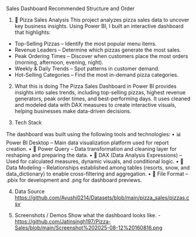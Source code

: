 Sales Dashboard
Recommended Structure and Order
1. 🍕 Pizza Sales Analysis
This project analyzes pizza sales data to uncover key business insights. Using Power BI, I built an interactive dashboard that highlights:

* Top-Selling Pizzas – Identify the most popular menu items.
* Revenue Leaders – Determine which pizzas generate the most sales.
* Peak Ordering Times – Discover when customers place the most orders (morning, afternoon, evening, night).
* Weekly & Daily Trends – Spot patterns in customer demand.
* Hot-Selling Categories – Find the most in-demand pizza categories.
  
2. What this is doing
The Pizza Sales Dashboard in Power BI provides insights into sales trends, including top-selling pizzas, highest revenue generators, peak order times, and best-performing days. It uses cleaned and modeled data with DAX measures to create interactive visuals, helping businesses make data-driven decisions.

4. Tech Stack

The dashboard was built using the following tools and technologies:
• 📊 Power BI Desktop – Main data visualization platform used for report creation.
• 📂 Power Query – Data transformation and cleaning layer for reshaping and preparing the data.
• 🧠 DAX (Data Analysis Expressions) – Used for calculated measures, dynamic visuals, and conditional logic.
• 📝 Data Modeling – Relationships established among tables (resorts, snow, and data_dictionary) to enable cross-filtering and aggregation.
• 📁 File Format – .pbix for development and .png for dashboard previews.

4. Data Source
https://github.com/Ayushi0214/Datasets/blob/main/pizza_sales/pizzas.csv

5. Screenshots / Demos
Show what the dashboard looks like. - https://github.com/Jatinsingh197/Pizza-Sales/blob/main/Screenshot%202025-08-12%20160816.png
